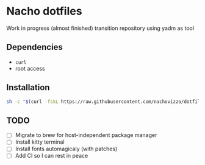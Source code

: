 # Nacho dotfiles

Work in progress (almost finished) transition repository using yadm as tool

## Dependencies

- `curl`
- root access

## Installation

```sh
sh -c "$(curl -fsSL https://raw.githubusercontent.com/nachovizzo/dotfiles/main/.config/yadm/install.sh)" "" --decrypt
```

## TODO

- [ ] Migrate to brew for host-independent package manager
- [ ] Install kitty terminal
- [ ] Install fonts automagicaly (with patches)
- [ ] Add CI so I can rest in peace
